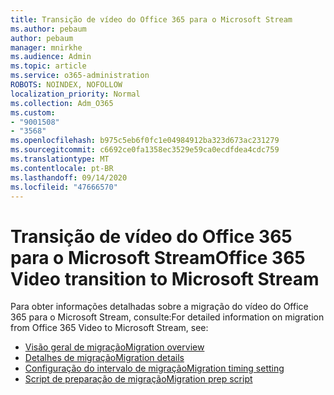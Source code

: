 ```yaml
---
title: Transição de vídeo do Office 365 para o Microsoft Stream
ms.author: pebaum
author: pebaum
manager: mnirkhe
ms.audience: Admin
ms.topic: article
ms.service: o365-administration
ROBOTS: NOINDEX, NOFOLLOW
localization_priority: Normal
ms.collection: Adm_O365
ms.custom:
- "9001508"
- "3568"
ms.openlocfilehash: b975c5eb6f0fc1e04984912ba323d673ac231279
ms.sourcegitcommit: c6692ce0fa1358ec3529e59ca0ecdfdea4cdc759
ms.translationtype: MT
ms.contentlocale: pt-BR
ms.lasthandoff: 09/14/2020
ms.locfileid: "47666570"
---
```

# <a name="office-365-video-transition-to-microsoft-stream"></a><span data-ttu-id="82d6f-102">Transição de vídeo do Office 365 para o Microsoft Stream</span><span class="sxs-lookup"><span data-stu-id="82d6f-102">Office 365 Video transition to Microsoft Stream</span></span>

<span data-ttu-id="82d6f-103">Para obter informações detalhadas sobre a migração do vídeo do Office 365 para o Microsoft Stream, consulte:</span><span class="sxs-lookup"><span data-stu-id="82d6f-103">For detailed information on migration from Office 365 Video to Microsoft Stream, see:</span></span>

- [<span data-ttu-id="82d6f-104">Visão geral de migração</span><span class="sxs-lookup"><span data-stu-id="82d6f-104">Migration overview</span></span>](https://docs.microsoft.com/stream/migrate-from-office-365)
- [<span data-ttu-id="82d6f-105">Detalhes de migração</span><span class="sxs-lookup"><span data-stu-id="82d6f-105">Migration details</span></span>](https://docs.microsoft.com/stream/migration-experience)
- [<span data-ttu-id="82d6f-106">Configuração do intervalo de migração</span><span class="sxs-lookup"><span data-stu-id="82d6f-106">Migration timing setting</span></span>](https://docs.microsoft.com/stream/migration-o365video-timing-setting)
- [<span data-ttu-id="82d6f-107">Script de preparação de migração</span><span class="sxs-lookup"><span data-stu-id="82d6f-107">Migration prep script</span></span>](https://docs.microsoft.com/stream/migration-o365video-prep)
